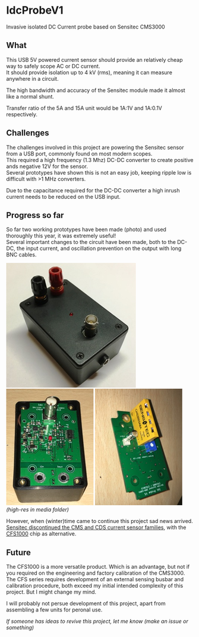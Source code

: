 # IdcProbeV1
Invasive isolated DC Current probe based on Sensitec CMS3000

## What

This USB 5V powered current sensor should provide an relatively cheap way to safely scope AC or DC current.  
It should provide isolation up to 4 kV (rms), meaning it can measure anywhere in a circuit.

The high bandwidth and accuracy of the Sensitec module made it almost like a normal shunt.

Transfer ratio of the 5A and 15A unit would be 1A:1V and 1A:0.1V respectively.

## Challenges
The challenges involved in this project are powering the Sensitec sensor from a USB port, commonly found on most modern scopes.  
This required a high frequency (1.3 Mhz) DC-DC converter to create positive ands negative 12V for the sensor.  
Several prototypes have shown this is not an easy job, keeping ripple low is difficult with >1 MHz converters.

Due to the capacitance required for the DC-DC converter a high inrush current needs to be reduced on the USB input.

## Progress so far
So far two working prototypes have been made (photo) and used thoroughly this year, it was extremely useful!  
Several important changes to the circuit have been made, both to the DC-DC, the input current, and oscillation prevention on the output with long BNC cables.

![photo of prototype](https://raw.githubusercontent.com/Jeroen6/IdcProbeV1/master/media/Prototype%20box.jpg)  
![photo of prototype](https://raw.githubusercontent.com/Jeroen6/IdcProbeV1/master/media/thumbnails/Prototype%201%20-%20top%20thumbnail.jpg)
![photo of prototype](https://raw.githubusercontent.com/Jeroen6/IdcProbeV1/master/media/thumbnails/Prototype%201%20-%20bottom%20left%20thumbnail.jpg)  
*(high-res in media folder)*

However, when (winter)time came to continue this project sad news arrived.  
[Sensitec discontinued the CMS and CDS current sensor families][1], with the [CFS1000][2] chip as alternative.

## Future
The CFS1000 is a more versatile product. Which is an advantage, but not if you required on the engineering and factory calibration of the CMS3000.
The CFS series requires development of an external sensing busbar and calibration procedure, both exceed my initial intended complexity of this project. But I might change my mind.

I will probably not persue development of this project, apart from assembling a few units for peronal use.  

*If someone has ideas to revive this project, let me know (make an issue or something)*

[1]: https://github.com/Jeroen6/IdcProbeV1/blob/master/doc/Sensitec%20-%20CMS3000%20-%20Current%20sensor%20discontinuation%20notice.pdf
[2]: https://github.com/Jeroen6/IdcProbeV1/blob/master/doc/Sensited%20-%20CFS1000%20-%20%20Integrated%20MagnetoResistive%20Current%20Sensor.pdf
